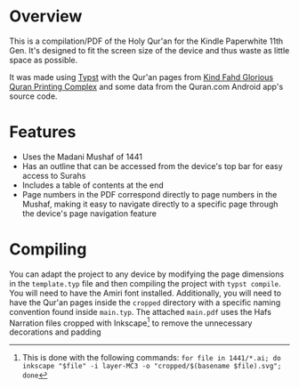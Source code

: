 # Overview
This is a compilation/PDF of the Holy Qur'an for the Kindle Paperwhite
11th Gen. It's designed to fit the screen size of the device and thus
waste as little space as possible.

It was made using [Typst](https://typst.app) with the Qur'an pages
from [Kind Fahd Glorious Quran Printing Complex](https://dm.qurancomplex.gov.sa/en/)
and some data from the Quran.com Android app's source code.

# Features
- Uses the Madani Mushaf of 1441
- Has an outline that can be accessed from the device's top bar
  for easy access to Surahs
- Includes a table of contents at the end
- Page numbers in the PDF correspond directly to page numbers in the 
  Mushaf, making it easy to navigate directly to a specific page 
  through the device's page navigation feature

# Compiling
You can adapt the project to any device by modifying the page 
dimensions in the `template.typ` file and then compiling the project 
with `typst compile`. You will need to have the Amiri font installed.
Additionally, you will need to have the Qur'an pages inside the 
`cropped` directory with a specific naming convention found inside 
`main.typ`. The attached `main.pdf` uses the Hafs Narration files
cropped with Inkscape[^1] to remove the unnecessary decorations and padding

[^1]: This is done with the following commands:
  `for file in 1441/*.ai; do inkscape "$file" -i layer-MC3 -o "cropped/$(basename $file).svg"; done`
